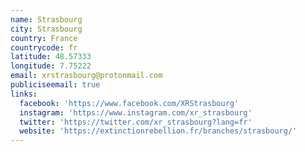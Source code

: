 ```yaml
---
name: Strasbourg
city: Strasbourg
country: France
countrycode: fr
latitude: 48.57333
longitude: 7.75222
email: xrstrasbourg@protonmail.com
publiciseemail: true
links:
  facebook: 'https://www.facebook.com/XRStrasbourg'
  instagram: 'https://www.instagram.com/xr_strasbourg'
  twitter: 'https://twitter.com/xr_strasbourg?lang=fr'
  website: 'https://extinctionrebellion.fr/branches/strasbourg/'
---
```


